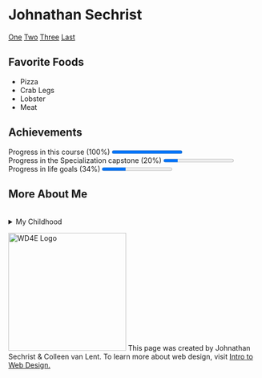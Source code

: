 <html lang="en">
<head>
    <meta charset="UTF-8">
</head>
<body>
    <h1>Johnathan Sechrist</h1>
    <a href="http://www.bing.com">One</a> <a href="http://www.bing.com">Two</a> <a href="http://www.bing.com">Three</a> <a href="http://www.bing.com">Last</a>
    <br>
    <h2>Favorite Foods</h2>
    	<ul>
    		<li>Pizza</li>
    		<li>Crab Legs</li>
    		<li>Lobster</li>
    		<li>Meat</li>
    	</ul>
    <h2>Achievements</h2>
    <label for="Course-Completion">Progress in this course (100%)</label>
    <progress id="Course-Completion" value="100" max="100"> 100% </progress>
    <br>
    <label for="Specialization-Completion">Progress in the Specialization capstone (20%)</label>
    <progress id="Specialization-Completion" value="20" max="100"> 20% </progress>
    <br>
    <label for="Life-Goal-Completion">Progress in life goals (34%)</label>
    <progress id="Life-Goal-Completion" value="34" max="100"> 34% </progress>
    <br>
    <h2>More About Me</h2>
    <br>
    <details>
    	<summary>My Childhood</summary>
    	<p> I spent the better part of my childhood in a tiny town in the middle of nowhere. I later moved to Oklahoma. But I miss home.</p>
    </details>
    <footer>
    	<p><img src="http://www.intro-webdesign.com/images/newlogo.png" alt="WD4E Logo" width="235"> This page was created by Johnathan Sechrist &amp; Colleen van Lent. To learn more about web design, visit <a href=" http://www.intro-webdesign.com">Intro to Web Design.</a></p>
    </footer>
</body>
</html>
